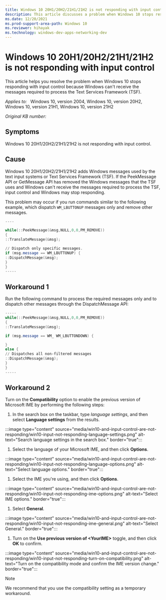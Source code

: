 ```yaml
---
title: Windows 10 20H1/20H2/21H1/21H2 is not responding with input control.
description: This article discusses a problem when Windows 10 stops responding with input control because Windows can't receive the messages required to process the Text Services Framework (TSF).  
ms.date: 12/20/2021
ms.prod-support-area-path: Windows 10
ms.reviewer: hihayak
ms.technology: windows-dev-apps-networking-dev
---
```


# Windows 10 20H1/20H2/21H1/21H2 is not responding with input control

This article helps you resolve the problem when Windows 10 stops responding with input control because Windows can't receive the messages required to process the Text Services Framework (TSF).

_Applies to:_ &nbsp; Windows 10, version 2004, Windows 10, version 20H2, Windows 10, version 21H1, Windows 10, version 21H2

_Original KB number:_ &nbsp; 

## Symptoms

Windows 10 20H1/20H2/21H1/21H2 is not responding with input control.

## Cause

Windows 10 20H1/20H2/21H1/21H2 adds Windows messages used by the text input systems or Text Services Framework (TSF).
If the PeekMessage API or GetMessage API has removed the Windows messages that the TSF uses and Windows can't receive the messages required to process the TSF, input control and Windows may stop responding.

This problem may occur if you run commands similar to the following example, which dispatch `WM_LBUTTONUP` messages only and remove other messages.

```powershell
----

while(::PeekMessage(&msg,NULL,0,0,PM_REMOVE))
{
::TranslateMessage(&msg);

// Dispatch only specific messages.
if (msg.message == WM_LBUTTONUP) {
::DispatchMessage(&msg);
}
}
-----
```

## Workaround 1

Run the following command to process the required messages only and to dispatch other messages through the DispatchMessage API:

```powershell
-----
while(::PeekMessage(&msg,NULL,0,0,PM_REMOVE))
{
::TranslateMessage(&msg);

if (msg.message == WM_ WM_LBUTTONDOWN) {

}
else {
// Dispatches all non-filtered messages
::DispatchMessage(&msg);
}
}
-----
```

## Workaround 2

Turn on the **Compatibility** option to enable the previous version of Microsoft IME by performing the following steps:

1. In the search box on the taskbar, type *language settings*, and then select **Language settings** from the results.

:::image type="content" source="media/win10-and-input-control-are-not-responding/win10-input-not-responding-language-settings.png" alt-text="Search language settings in the search box." border="true":::

1. Select the language of your Microsoft IME, and then click **Options**.

:::image type="content" source="media/win10-and-input-control-are-not-responding/win10-input-not-responding-language-options.png" alt-text="Select language options." border="true":::

1. Select the IME you're using, and then click **Options**.

:::image type="content" source="media/win10-and-input-control-are-not-responding/win10-input-not-responding-ime-options.png" alt-text="Select IME options." border="true":::

1. Select **General**.

:::image type="content" source="media/win10-and-input-control-are-not-responding/win10-input-not-responding-ime-general.png" alt-text="Select General." border="true":::

1. Turn on the **Use previous version of \<YourIME\>** toggle, and then click **OK** to confirm.

:::image type="content" source="media/win10-and-input-control-are-not-responding/win10-input-not-responding-turn-on-compatibility.png" alt-text="Turn on the compatibility mode and confirm the IME version change." border="true":::

> [!NOTE]
>  We recommend that you use the compatibility setting as a temporary workaround.